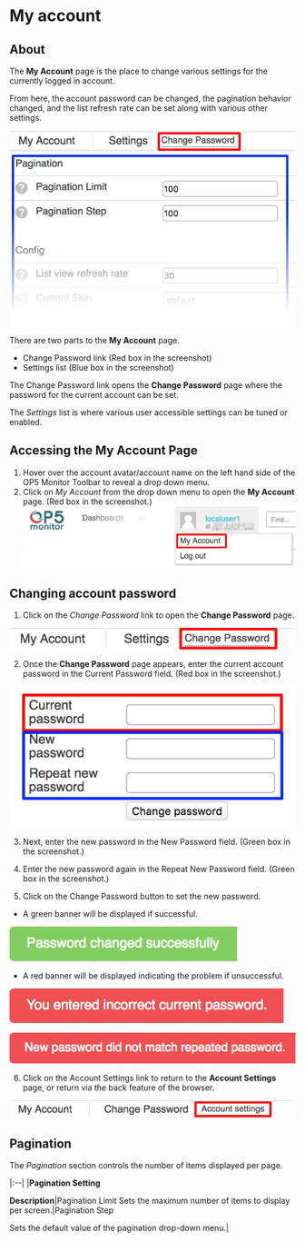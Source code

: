 # My account

## About

The **My Account** page is the place to change various settings for the currently logged in account.

From here, the account password can be changed, the pagination behavior changed, and the list refresh rate can be set along with various other settings.

![](images/16482337/23792990.png)

There are two parts to the **My Account** page.

- Change Password link (Red box in the screenshot)
- Settings list (Blue box in the screenshot)

The Change Password link opens the **Change Password** page where the password for the current account can be set.

The *Settings* list is where various user accessible settings can be tuned or enabled.

## Accessing the My Account Page

1. Hover over the account avatar/account name on the left hand side of the OP5 Monitor Toolbar to reveal a drop down menu.
2. Click on *My Account* from the drop down menu to open the **My Account** page. (Red box in the screenshot.)
    ![](images/16482337/23792988.png)

## Changing account password

1. Click on the *Change Password* link to open the **Change Password** page.

![](images/16482337/23792989.png)

2. Once the **Change Password** page appears, enter the current account password in the Current Password field. (Red box in the screenshot.)

![](images/16482337/23792987.png)

3. Next, enter the new password in the New Password field. (Green box in the screenshot.)

4. Enter the new password again in the Repeat New Password field. (Green box in the screenshot.)

5. Click on the Change Password button to set the new password.

- A green banner will be displayed if successful.

![](images/16482337/23792986.png)

- A red banner will be displayed indicating the problem if unsuccessful.

![](images/16482337/23792984.png)

![](images/16482337/23792985.png)

6. Click on the Account Settings link to return to the **Account Settings** page, or return via the back feature of the browser.

![](images/16482337/23792983.png)

## Pagination

The *Pagination* section controls the number of items displayed per page.

|:--|
|**Pagination Setting**

**Description**|Pagination Limit
Sets the maximum number of items to display per screen.|Pagination Step

Sets the default value of the pagination drop-down menu.|
